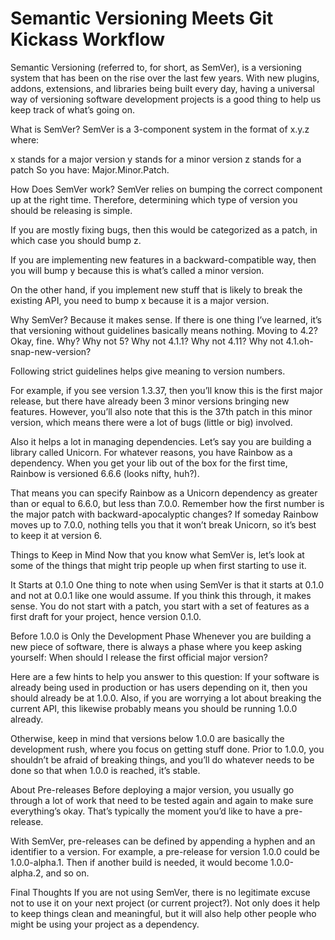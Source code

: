 # Semantic Versioning Meets Git Kickass Workflow

Semantic Versioning (referred to, for short, as SemVer), is a versioning system that has been on the rise over the last few years. With new plugins, addons, extensions, and libraries being built every day, having a universal way of versioning software development projects is a good thing to help us keep track of what’s going on.

What is SemVer?
SemVer is a 3-component system in the format of x.y.z where:

x stands for a major version
y stands for a minor version
z stands for a patch
So you have: Major.Minor.Patch.

How Does SemVer work?
SemVer relies on bumping the correct component up at the right time. Therefore, determining which type of version you should be releasing is simple.

If you are mostly fixing bugs, then this would be categorized as a patch, in which case you should bump z.

If you are implementing new features in a backward-compatible way, then you will bump y because this is what’s called a minor version.

On the other hand, if you implement new stuff that is likely to break the existing API, you need to bump x because it is a major version.

Why SemVer?
Because it makes sense. If there is one thing I’ve learned, it’s that versioning without guidelines basically means nothing. Moving to 4.2? Okay, fine. Why? Why not 5? Why not 4.1.1? Why not 4.11? Why not 4.1.oh-snap-new-version?

Following strict guidelines helps give meaning to version numbers.

For example, if you see version 1.3.37, then you’ll know this is the first major release, but there have already been 3 minor versions bringing new features. However, you’ll also note that this is the 37th patch in this minor version, which means there were a lot of bugs (little or big) involved.

Also it helps a lot in managing dependencies. Let’s say you are building a library called Unicorn. For whatever reasons, you have Rainbow as a dependency. When you get your lib out of the box for the first time, Rainbow is versioned 6.6.6 (looks nifty, huh?).

That means you can specify Rainbow as a Unicorn dependency as greater than or equal to 6.6.0, but less than 7.0.0. Remember how the first number is the major patch with backward-apocalyptic changes? If someday Rainbow moves up to 7.0.0, nothing tells you that it won’t break Unicorn, so it’s best to keep it at version 6.

Things to Keep in Mind
Now that you know what SemVer is, let’s look at some of the things that might trip people up when first starting to use it.

It Starts at 0.1.0
One thing to note when using SemVer is that it starts at 0.1.0 and not at 0.0.1 like one would assume. If you think this through, it makes sense. You do not start with a patch, you start with a set of features as a first draft for your project, hence version 0.1.0.

Before 1.0.0 is Only the Development Phase
Whenever you are building a new piece of software, there is always a phase where you keep asking yourself: When should I release the first official major version?

Here are a few hints to help you answer to this question: If your software is already being used in production or has users depending on it, then you should already be at 1.0.0. Also, if you are worrying a lot about breaking the current API, this likewise probably means you should be running 1.0.0 already.

Otherwise, keep in mind that versions below 1.0.0 are basically the development rush, where you focus on getting stuff done. Prior to 1.0.0, you shouldn’t be afraid of breaking things, and you’ll do whatever needs to be done so that when 1.0.0 is reached, it’s stable.

About Pre-releases
Before deploying a major version, you usually go through a lot of work that need to be tested again and again to make sure everything’s okay. That’s typically the moment you’d like to have a pre-release.

With SemVer, pre-releases can be defined by appending a hyphen and an identifier to a version. For example, a pre-release for version 1.0.0 could be 1.0.0-alpha.1. Then if another build is needed, it would become 1.0.0-alpha.2, and so on.

Final Thoughts
If you are not using SemVer, there is no legitimate excuse not to use it on your next project (or current project?). Not only does it help to keep things clean and meaningful, but it will also help other people who might be using your project as a dependency.